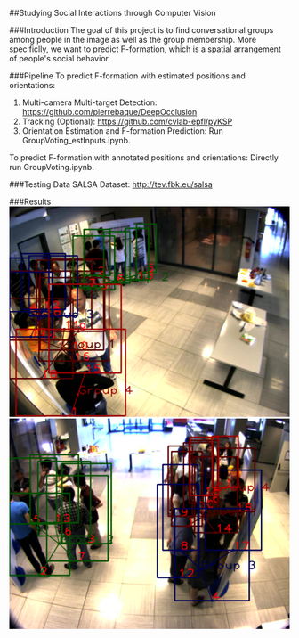 ##Studying Social Interactions through Computer Vision

###Introduction
The goal of this project is to find conversational groups among people in the image as well as the group membership.
More specificlly, we want to predict F-formation, which is a spatial arrangement of people's social behavior.

###Pipeline
To predict F-formation with estimated positions and orientations:
1. Multi-camera Multi-target Detection: https://github.com/pierrebaque/DeepOcclusion
2. Tracking (Optional): https://github.com/cvlab-epfl/pyKSP
3. Orientation Estimation and F-formation Prediction: Run GroupVoting_estInputs.ipynb.

To predict F-formation with annotated positions and orientations:
Directly run GroupVoting.ipynb.

###Testing Data
SALSA Dataset: http://tev.fbk.eu/salsa

###Results
![view1](./results_social_img/GTffResults_cam0_fid0.png)
![view1](./results_social_img/GTffResults_cam1_fid0.png)

